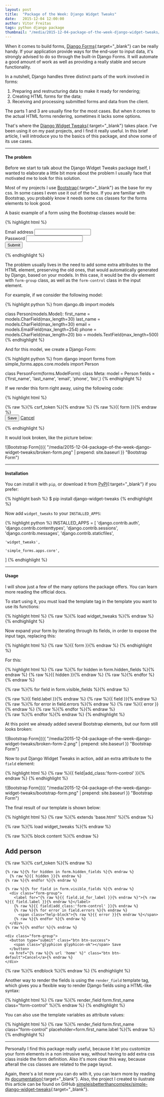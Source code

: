 ```yaml
---
layout: post
title:  "Package of the Week: Django Widget Tweaks"
date:   2015-12-04 12:00:00
author: Vitor Freitas
tags: python django package
thumbnail: "/media/2015-12-04-package-of-the-week-django-widget-tweaks/bootstrap-form.png"
---
```


When it comes to build forms, [Django Forms][django-forms]{:target="_blank"} can be really handy. If your application provide ways for the end-user to input data, it's strongly advised to do so through the built-in Django Forms. It will automate a good amount of work as well as providing a really stable and secure functionality.

In a nutshell, Django handles three distinct parts of the work involved in forms:

1. Preparing and restructuring data to make it ready for rendering;
2. Creating HTML forms for the data;
3. Receiving and processing submitted forms and data from the client.

The parts 1 and 3 are usually fine for the most cases. But when it comes to the actual HTML forms rendering, sometimes it lacks some options.

That's where the [Django Widget Tweaks][django-widget-tweaks]{:target="_blank"} takes place. I've been using it on my past projects, and I find it really useful. In this brief article, I will introduce you to the basics of this package, and show some of its use cases.

***

#### The problem

Before we start to talk about the Django Widget Tweaks package itself, I wanted to elaborate a little bit more about the problem I usually face that motivated me to look for this solution.

Most of my projects I use [Bootstrap][bootstrap]{:target="_blank"} as the base for my css. In some cases I even use it out of the box. If you are familiar with Bootstrap, you probably know it needs some css classes for the forms elements to look good.

A basic example of a form using the Bootstrap classes would be:

{% highlight html %}
<form>
  <div class="form-group">
    <label for="id_email">Email address</label>
    <input type="email" class="form-control" id="id_email" name="email">
  </div>
  <div class="form-group">
    <label for="id_password">Password</label>
    <input type="password" class="form-control" id="id_password" name="password">
  </div>
  <button type="submit" class="btn btn-default">Submit</button>
</form>
{% endhighlight %}

The problem usually lives in the need to add some extra attributes to the HTML element, preserving the old ones, that would automatically generated by Django, based on your models. In this case, it would be the div element with `form-group` class, as well as the `form-control` class in the input element.

For example, if we consider the following model:

{% highlight python %}
from django.db import models

class Person(models.Model):
    first_name = models.CharField(max_length=30)
    last_name = models.CharField(max_length=30)
    email = models.EmailField(max_length=254)
    phone = models.CharField(max_length=20)
    bio = models.TextField(max_length=500)
{% endhighlight %}

And for this model, we create a Django Form:

{% highlight python %}
from django import forms
from simple_forms.apps.core.models import Person

class PersonForm(forms.ModelForm):
    class Meta:
        model = Person
        fields = ('first_name', 'last_name', 'email', 'phone', 'bio',)
{% endhighlight %}

If we render this form right away, using the following code:

{% highlight html %}
<form method="post">
  {% raw %}{% csrf_token %}{% endraw %}
  {% raw %}{{ form }}{% endraw %}
  <div class="form-group">
    <button type="submit" class="btn btn-success">
      <span class="glyphicon glyphicon-ok"></span> Save
    </button>
    <a href="{% raw %}{% url 'home' %}{% endraw %}" class="btn btn-default">Cancel</a>
  </div>
</form>
{% endhighlight %}

It would look broken, like the picture below:

![Bootstrap Form]({{ "/media/2015-12-04-package-of-the-week-django-widget-tweaks/broken-form.png" | prepend: site.baseurl }} "Bootstrap Form")

***

#### Installation

You can install it with `pip`, or download it from [PyPI][django-widget-tweaks]{:target="_blank"} if you prefer:

{% highlight bash %}
$ pip install django-widget-tweaks
{% endhighlight %}

Now add `widget_tweaks` to your `INSTALLED_APPS`:

{% highlight python %}
INSTALLED_APPS = [
    'django.contrib.auth',
    'django.contrib.contenttypes',
    'django.contrib.sessions',
    'django.contrib.messages',
    'django.contrib.staticfiles',

    'widget_tweaks',

    'simple_forms.apps.core',
]
{% endhighlight %}


****

#### Usage

I will show just a few of the many options the package offers. You can learn more reading the official docs.

To start using it, you must load the template tag in the template you want to use its functions:

{% highlight html %}
{% raw %}{% load widget_tweaks %}{% endraw %}
{% endhighlight %}

Now expand your form by iterating through its fields, in order to expose the input tags, replacing this:

{% highlight html %}
{% raw %}{{ form }}{% endraw %}
{% endhighlight %}

For this:

{% highlight html %}
{% raw %}{% for hidden in form.hidden_fields %}{% endraw %}
  {% raw %}{{ hidden }}{% endraw %}
{% raw %}{% endfor %}{% endraw %}

{% raw %}{% for field in form.visible_fields %}{% endraw %}
  <div class="form-group">
    <label for="{% raw %}{{ field.id_for_label }}{% endraw %}">{% raw %}{{ field.label }}{% endraw %}</label>
    {% raw %}{{ field }}{% endraw %}
    {% raw %}{% for error in field.errors %}{% endraw %}
      <span class="help-block">{% raw %}{{ error }}{% endraw %}</span>
    {% raw %}{% endfor %}{% endraw %}
  </div>
{% raw %}{% endfor %}{% endraw %}
{% endhighlight %}

At this point we already added several Bootstrap elements, but our form still looks broken:

![Bootstrap Form]({{ "/media/2015-12-04-package-of-the-week-django-widget-tweaks/broken-form-2.png" | prepend: site.baseurl }} "Bootstrap Form")

Now to put Django Widget Tweaks in action, add an extra attribute to the `field` element:

{% highlight html %}
{% raw %}{{ field|add_class:'form-control' }}{% endraw %}
{% endhighlight %}

![Bootstrap Form]({{ "/media/2015-12-04-package-of-the-week-django-widget-tweaks/bootstrap-form.png" | prepend: site.baseurl }} "Bootstrap Form")

The final result of our template is shown below:

{% highlight html %}
{% raw %}{% extends 'base.html' %}{% endraw %}

{% raw %}{% load widget_tweaks %}{% endraw %}

{% raw %}{% block content %}{% endraw %}
  <h2>Add person</h2>
  <form method="post">
    {% raw %}{% csrf_token %}{% endraw %}

    {% raw %}{% for hidden in form.hidden_fields %}{% endraw %}
      {% raw %}{{ hidden }}{% endraw %}
    {% raw %}{% endfor %}{% endraw %}

    {% raw %}{% for field in form.visible_fields %}{% endraw %}
      <div class="form-group">
        <label for="{% raw %}{{ field.id_for_label }}{% endraw %}">{% raw %}{{ field.label }}{% endraw %}</label>
        {% raw %}{{ field|add_class:'form-control' }}{% endraw %}
        {% raw %}{% for error in field.errors %}{% endraw %}
          <span class="help-block">{% raw %}{{ error }}{% endraw %}</span>
        {% raw %}{% endfor %}{% endraw %}
      </div>
    {% raw %}{% endfor %}{% endraw %}
    
    <div class="form-group">
      <button type="submit" class="btn btn-success">
        <span class="glyphicon glyphicon-ok"></span> Save
      </button>
      <a href="{% raw %}{% url 'home' %}" class="btn btn-default">Cancel</a>{% endraw %}
    </div>
  </form>
{% raw %}{% endblock %}{% endraw %}
{% endhighlight %}

Another way to render the fields is using the `render_field` template tag, which gives you a flexible way to render Django fields using a HTML-like syntax:

{% highlight html %}
{% raw %}{% render_field form.first_name class="form-control" %}{% endraw %}
{% endhighlight %}

You can also use the template variables as attribute values:

{% highlight html %}
{% raw %}{% render_field form.first_name class="form-control" placeholder=form.first_name.label %}{% endraw %}
{% endhighlight %}

***

Personally I find this package really useful, because it let you customize your form elements in a non intrusive way, without having to add extra css class inside the form definition. Also it's more clear this way, because afterall the css classes are related to the page layout.

Again, there's a lot more you can do with it, you can learn more by reading its [documentation][django-widget-tweaks]{:target="_blank"}. Also, the project I created to ilustrate this article can be found on GitHub [simpleisbetterthancomplex/simple-django-widget-tweaks][simple-django-widget-tweaks]{:target="_blank"}.

[django-forms]: https://docs.djangoproject.com/en/1.9/topics/forms/
[django-widget-tweaks]: https://pypi.python.org/pypi/django-widget-tweaks
[bootstrap]: http://getbootstrap.com/
[simple-django-widget-tweaks]: https://github.com/simpleisbetterthancomplex/simple-django-widget-tweaks